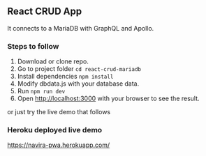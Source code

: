 ## React CRUD App

It connects to a MariaDB with GraphQL and Apollo.

### Steps to follow

1) Download or clone repo.
2) Go to project folder `cd react-crud-mariadb`
3) Install dependencies `npm install`
4) Modify dbdata.js with your database data.
5) Run `npm run dev`
6) Open [http://localhost:3000](http://localhost:3000) with your browser to see the result.

or just try the live demo that follows

### Heroku deployed live demo

https://navira-pwa.herokuapp.com/